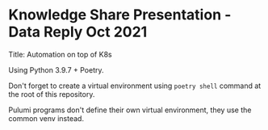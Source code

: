# Knowledge Share Presentation - Data Reply Oct 2021

Title: Automation on top of K8s

Using Python 3.9.7 + Poetry.

Don't forget to create a virtual environment using `poetry shell` command at the root of this repository.

Pulumi programs don't define their own virtual environment, they use the common venv instead.